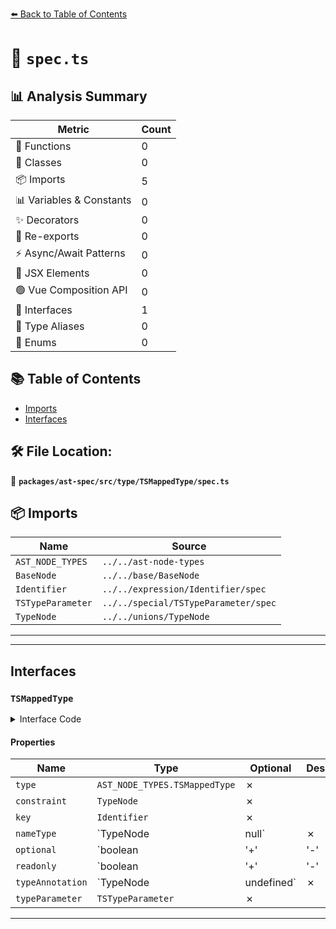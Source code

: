 [⬅️ Back to Table of Contents](../../../../../index.md)

# 📄 `spec.ts`

## 📊 Analysis Summary

| Metric | Count |
|--------|-------|
| 🔧 Functions | 0 |
| 🧱 Classes | 0 |
| 📦 Imports | 5 |
| 📊 Variables & Constants | 0 |
| ✨ Decorators | 0 |
| 🔄 Re-exports | 0 |
| ⚡ Async/Await Patterns | 0 |
| 💠 JSX Elements | 0 |
| 🟢 Vue Composition API | 0 |
| 📐 Interfaces | 1 |
| 📑 Type Aliases | 0 |
| 🎯 Enums | 0 |

## 📚 Table of Contents

- [Imports](#imports)
- [Interfaces](#interfaces)

## 🛠️ File Location:
📂 **`packages/ast-spec/src/type/TSMappedType/spec.ts`**

## 📦 Imports

| Name | Source |
|------|--------|
| `AST_NODE_TYPES` | `../../ast-node-types` |
| `BaseNode` | `../../base/BaseNode` |
| `Identifier` | `../../expression/Identifier/spec` |
| `TSTypeParameter` | `../../special/TSTypeParameter/spec` |
| `TypeNode` | `../../unions/TypeNode` |


---


---

## Interfaces

### `TSMappedType`

<details><summary>Interface Code</summary>

```ts
export interface TSMappedType extends BaseNode {
  type: AST_NODE_TYPES.TSMappedType;
  constraint: TypeNode;
  key: Identifier;
  nameType: TypeNode | null;
  optional: boolean | '+' | '-' | undefined;
  readonly: boolean | '+' | '-' | undefined;
  typeAnnotation: TypeNode | undefined;
  /** @deprecated Use {@link `constraint`} and {@link `key`} instead. */
  typeParameter: TSTypeParameter;
}
```
</details>

#### Properties

| Name | Type | Optional | Description |
|------|------|----------|-------------|
| `type` | `AST_NODE_TYPES.TSMappedType` | ✗ |  |
| `constraint` | `TypeNode` | ✗ |  |
| `key` | `Identifier` | ✗ |  |
| `nameType` | `TypeNode | null` | ✗ |  |
| `optional` | `boolean | '+' | '-' | undefined` | ✗ |  |
| `readonly` | `boolean | '+' | '-' | undefined` | ✗ |  |
| `typeAnnotation` | `TypeNode | undefined` | ✗ |  |
| `typeParameter` | `TSTypeParameter` | ✗ |  |


---